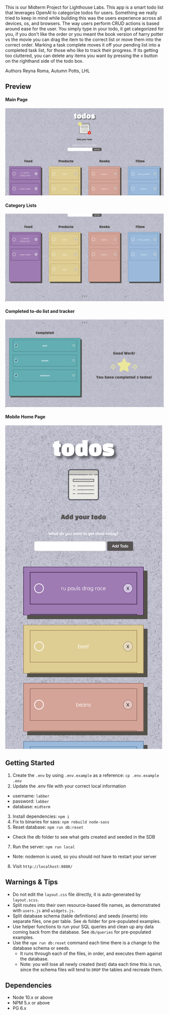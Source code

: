 This is our Midterm Project for Lighthouse Labs. This app is a smart todo list that leverages OpenAI to categorize todos for users. Something we really tried to keep in mind while building this was the users experience across all devices, os, and browsers. The way users perform CRUD actions is based around ease for the user. You simply type in your todo, it get categorized for you, if you don't like the order or you meant the book version of harry potter vs the movie you can drag the item to the correct list or move them into the correct order. Marking a task complete moves it off your pending list into a completed task list, for those who like to track their progress. If its getting too cluttered, you can delete any items you want by pressing the x button on the righthand side of the todo box. 

Authors Reyna Roma, Autumn Potts, LHL


## Preview 

#### Main Page
![Home Page - Lists](https://github.com/Mosse-Sox/midterm-todo/blob/master/public/images/homepage1.png?raw=true)

#### Category Lists
![Lists](https://github.com/Mosse-Sox/midterm-todo/blob/master/public/images/lists.png?raw=true)

#### Completed to-do list and tracker
![Completed List](https://github.com/Mosse-Sox/midterm-todo/blob/master/public/images/completedList.png?raw=true)

#### Mobile Home Page
![Mobile Home Page](https://github.com/Mosse-Sox/midterm-todo/blob/master/public/images/homepage2.png?raw=true)

## Getting Started

1. Create the `.env` by using `.env.example` as a reference: `cp .env.example .env`
2. Update the .env file with your correct local information 
  - username: `labber` 
  - password: `labber` 
  - database: `midterm`
3. Install dependencies: `npm i`
4. Fix to binaries for sass: `npm rebuild node-sass`
5. Reset database: `npm run db:reset`
  - Check the db folder to see what gets created and seeded in the SDB
7. Run the server: `npm run local`
  - Note: nodemon is used, so you should not have to restart your server
8. Visit `http://localhost:8080/`

## Warnings & Tips

- Do not edit the `layout.css` file directly, it is auto-generated by `layout.scss`.
- Split routes into their own resource-based file names, as demonstrated with `users.js` and `widgets.js`.
- Split database schema (table definitions) and seeds (inserts) into separate files, one per table. See `db` folder for pre-populated examples. 
- Use helper functions to run your SQL queries and clean up any data coming back from the database. See `db/queries` for pre-populated examples.
- Use the `npm run db:reset` command each time there is a change to the database schema or seeds. 
  - It runs through each of the files, in order, and executes them against the database. 
  - Note: you will lose all newly created (test) data each time this is run, since the schema files will tend to `DROP` the tables and recreate them.

## Dependencies

- Node 10.x or above
- NPM 5.x or above
- PG 6.x
